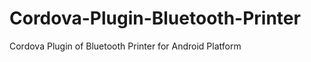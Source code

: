 Cordova-Plugin-Bluetooth-Printer
================================

Cordova Plugin of Bluetooth Printer for Android Platform
